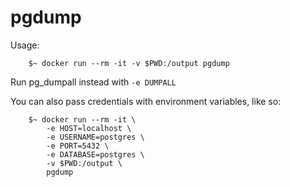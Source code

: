 # pgdump

Usage:
```
	$~ docker run --rm -it -v $PWD:/output pgdump
```

Run pg_dumpall instead with `-e DUMPALL`

You can also pass credentials with environment variables, like so:
```
	$~ docker run --rm -it \
		-e HOST=localhost \
		-e USERNAME=postgres \
		-e PORT=5432 \
		-e DATABASE=postgres \
		-v $PWD:/output \
		pgdump
```